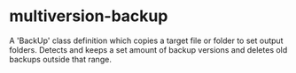 # multiversion-backup
A 'BackUp' class definition which copies a target file or folder to set output folders. Detects and keeps a set amount of backup versions and deletes old backups outside that range. 
